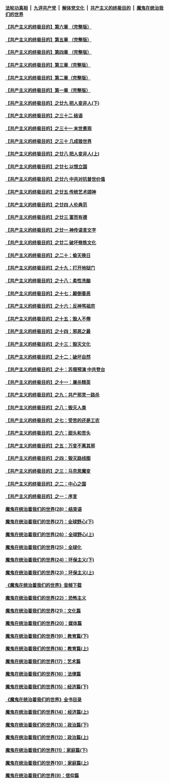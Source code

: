 ####  [法轮功真相](../../../../basic/blob/master/README.md?t=03041727) &nbsp;|&nbsp; [九评共产党](../../../../9ping.md/blob/master/README.md?t=03041727) &nbsp;|&nbsp; [解体党文化](../../../../jtdwh.md/blob/master/README.md?t=03041727)  &nbsp;|&nbsp; [共产主义的终极目的](../../../../gczydzjmd.md/blob/master/README.md?t=03041727) &nbsp;|&nbsp; [魔鬼在统治我们的世界](../../../../mgztzwmdsj.md/blob/master/README.md?t=03041727) 

#### [【共产主义的终极目的】第六章 （完整版）](../pages/nsc422/n11428913.md?t=03041727) 

#### [【共产主义的终极目的】第五章 （完整版）](../pages/nsc422/n11428912.md?t=03041727) 

#### [【共产主义的终极目的】第四章 （完整版）](../pages/nsc422/n11428907.md?t=03041727) 

#### [【共产主义的终极目的】第三章（完整版）](../pages/nsc422/n11428848.md?t=03041727) 

#### [【共产主义的终极目的】第二章（完整版）](../pages/nsc422/n11428831.md?t=03041727) 

#### [【共产主义的终极目的】第一章（完整版）](../pages/nsc422/n11417651.md?t=03041727) 

#### [【共产主义的终极目的】之廿九 把人变非人(下)](../pages/nsc422/n11344140.md?t=03041727) 

#### [【共产主义的终极目的】之三十二 结语](../pages/nsc422/n11360535.md?t=03041727) 

#### [【共产主义的终极目的】之三十一 末世景观](../pages/nsc422/n11351129.md?t=03041727) 

#### [【共产主义的终极目的】之三十 几成狼世界](../pages/nsc422/n11348280.md?t=03041727) 

#### [【共产主义的终极目的】之廿八 把人变非人(上)](../pages/nsc422/n11340492.md?t=03041727) 

#### [【共产主义的终极目的】之廿七 以恨立国](../pages/nsc422/n11336944.md?t=03041727) 

#### [【共产主义的终极目的】之廿六 中共对抗普世价值](../pages/nsc422/n11324785.md?t=03041727) 

#### [【共产主义的终极目的】之廿五 传统艺术颂神](../pages/nsc422/n11296396.md?t=03041727) 

#### [【共产主义的终极目的】之廿四 人伦典范](../pages/nsc422/n11296397.md?t=03041727) 

#### [【共产主义的终极目的】之廿三 富而有德](../pages/nsc422/n11283598.md?t=03041727) 

#### [【共产主义的终极目的】之廿一 神传语言文字](../pages/nsc422/n11263265.md?t=03041727) 

#### [【共产主义的终极目的】之廿二 破坏修炼文化](../pages/nsc422/n11245728.md?t=03041727) 

#### [【共产主义的终极目的】之二十：偷天换日](../pages/nsc422/n11238846.md?t=03041727) 

#### [【共产主义的终极目的】之十九：打开地狱门](../pages/nsc422/n11206376.md?t=03041727) 

#### [【共产主义的终极目的】之十八：柔性洗脑](../pages/nsc422/n11199994.md?t=03041727) 

#### [【共产主义的终极目的】之十七：颠倒善恶](../pages/nsc422/n11179782.md?t=03041727) 

#### [【共产主义的终极目的】之十六：反神骂祖宗](../pages/nsc422/n11166798.md?t=03041727) 

#### [【共产主义的终极目的】之十五：毁人不倦](../pages/nsc422/n11166792.md?t=03041727) 

#### [【共产主义的终极目的】之十四：邪恶之最](../pages/nsc422/n11150249.md?t=03041727) 

#### [【共产主义的终极目的】之十三：毁灭文化](../pages/nsc422/n11135227.md?t=03041727) 

#### [【共产主义的终极目的】之十二：破坏自然](../pages/nsc422/n11135214.md?t=03041727) 

#### [【共产主义的终极目的】之十：苏俄预演 中共登台](../pages/nsc422/n11118424.md?t=03041727) 

#### [【共产主义的终极目的】之十一：屠杀精英](../pages/nsc422/n11118442.md?t=03041727) 

#### [【共产主义的终极目的】之九：共产邪灵一路杀](../pages/nsc422/n11114139.md?t=03041727) 

#### [【共产主义的终极目的】之八：毁灭人类](../pages/nsc422/n11108503.md?t=03041727) 

#### [【共产主义的终极目的】之七：受苦的还是工农](../pages/nsc422/n11101809.md?t=03041727) 

#### [【共产主义的终极目的】之六：甜头和苦头](../pages/nsc422/n11096971.md?t=03041727) 

#### [【共产主义的终极目的】之五：万变不离其邪](../pages/nsc422/n11091285.md?t=03041727) 

#### [【共产主义的终极目的】之四：毁灭路线图](../pages/nsc422/n11086284.md?t=03041727) 

#### [【共产主义的终极目的】之三：马克思魔变](../pages/nsc422/n11061941.md?t=03041727) 

#### [【共产主义的终极目的】之二：中心之国](../pages/nsc422/n11047728.md?t=03041727) 

#### [【共产主义的终极目的】之一：序言](../pages/nsc422/n11086077.md?t=03041727) 

#### [魔鬼在统治着我们的世界(28)：结束语](../pages/nsc422/n10936246.md?t=03041727) 

#### [魔鬼在统治着我们的世界(27)：全球野心(下)](../pages/nsc422/n10928319.md?t=03041727) 

#### [魔鬼在统治着我们的世界(26)：全球野心(上)](../pages/nsc422/n10900318.md?t=03041727) 

#### [魔鬼在统治着我们的世界(25)：全球化](../pages/nsc422/n10788205.md?t=03041727) 

#### [魔鬼在统治着我们的世界(24)：环保主义(下)](../pages/nsc422/n10695307.md?t=03041727) 

#### [魔鬼在统治着我们的世界(23)：环保主义(上)](../pages/nsc422/n10688613.md?t=03041727) 

#### [《魔鬼在统治着我们的世界》音频下载](../pages/nsc422/n10635553.md?t=03041727) 

#### [魔鬼在统治着我们的世界(22)：恐怖主义](../pages/nsc422/n10614727.md?t=03041727) 

#### [魔鬼在统治着我们的世界(21)：文化篇](../pages/nsc422/n10597706.md?t=03041727) 

#### [魔鬼在统治着我们的世界(20)：媒体篇](../pages/nsc422/n10586579.md?t=03041727) 

#### [魔鬼在统治着我们的世界(19)：教育篇(下)](../pages/nsc422/n10564808.md?t=03041727) 

#### [魔鬼在统治着我们的世界(18)：教育篇(上)](../pages/nsc422/n10526970.md?t=03041727) 

#### [魔鬼在统治着我们的世界(17)：艺术篇](../pages/nsc422/n10499093.md?t=03041727) 

#### [魔鬼在统治着我们的世界(16)：法律篇](../pages/nsc422/n10485969.md?t=03041727) 

#### [魔鬼在统治着我们的世界(15)：经济篇(下)](../pages/nsc422/n10469975.md?t=03041727) 

#### [《魔鬼在统治着我们的世界》全书目录](../pages/nsc422/n10464261.md?t=03041727) 

#### [魔鬼在统治着我们的世界(14)：经济篇(上)](../pages/nsc422/n10457370.md?t=03041727) 

#### [魔鬼在统治着我们的世界(13)：政治篇(下)](../pages/nsc422/n10448270.md?t=03041727) 

#### [魔鬼在统治着我们的世界(12)：政治篇(上)](../pages/nsc422/n10444576.md?t=03041727) 

#### [魔鬼在统治着我们的世界(11)：家庭篇(下)](../pages/nsc422/n10440961.md?t=03041727) 

#### [魔鬼在统治着我们的世界(10)：家庭篇(上)](../pages/nsc422/n10435448.md?t=03041727) 

#### [魔鬼在统治着我们的世界(9)：信仰篇](../pages/nsc422/n10432159.md?t=03041727) 

